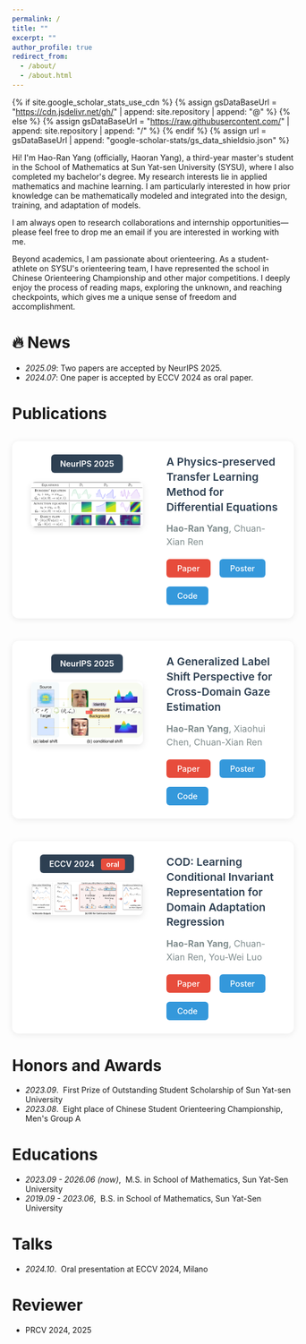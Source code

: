 ```yaml
---
permalink: /
title: ""
excerpt: ""
author_profile: true
redirect_from: 
  - /about/
  - /about.html
---
```


{% if site.google_scholar_stats_use_cdn %}
{% assign gsDataBaseUrl = "https://cdn.jsdelivr.net/gh/" | append: site.repository | append: "@" %}
{% else %}
{% assign gsDataBaseUrl = "https://raw.githubusercontent.com/" | append: site.repository | append: "/" %}
{% endif %}
{% assign url = gsDataBaseUrl | append: "google-scholar-stats/gs_data_shieldsio.json" %}

<span class='anchor' id='about-me'></span>

Hi! I'm Hao-Ran Yang (officially, Haoran Yang), a third-year master's student in the School of Mathematics at Sun Yat-sen University (SYSU), where I also completed my bachelor's degree. My research interests lie in applied mathematics and machine learning. I am particularly interested in how prior knowledge can be mathematically modeled and integrated into the design, training, and adaptation of models. 

I am always open to research collaborations and internship opportunities—please feel free to drop me an email if you are interested in working with me.   

Beyond academics, I am passionate about orienteering. As a student-athlete on SYSU's orienteering team, I have represented the school in Chinese Orienteering Championship and other major competitions. I deeply enjoy the process of reading maps, exploring the unknown, and reaching checkpoints, which gives me a unique sense of freedom and accomplishment.


# 🔥 News
<span class='News' id='-news'></span>
- *2025.09*: Two papers are accepted by NeurIPS 2025. 
- *2024.07*: One paper is accepted by ECCV 2024 as oral paper. 

# Publications 
<span class='Publications' id='-publications'></span>

<div class="publications-grid">

  <div class="pub-item">
    <div class="pub-image">
      <div class="conf-badge">NeurIPS 2025</div>
      <img src="/images/POTT.png" alt="POTT Method">
    </div>
    <div class="pub-content">
      <h3 class="pub-title">A Physics-preserved Transfer Learning Method for Differential Equations</h3>
      <p class="pub-authors"><strong>Hao-Ran Yang</strong>, Chuan-Xian Ren</p>
      <div class="pub-links">
        <a href="https://arxiv.org/pdf/2505.01281" class="pub-link">Paper</a>
        <a href="#" class="pub-link">Poster</a>
        <a href="#" class="pub-link">Code</a>
      </div>
    </div>
  </div>


  <div class="pub-item">
    <div class="pub-image">
      <div class="conf-badge">NeurIPS 2025</div>
      <img src="/images/GLSGE.png" alt="GLSGE Method">
    </div>
    <div class="pub-content">
      <h3 class="pub-title">A Generalized Label Shift Perspective for Cross-Domain Gaze Estimation</h3>
      <p class="pub-authors"><strong>Hao-Ran Yang</strong>, Xiaohui Chen, Chuan-Xian Ren</p>
      <div class="pub-links">
        <a href="https://arxiv.org/pdf/2505.13043" class="pub-link">Paper</a>
        <a href="#" class="pub-link">Poster</a>
        <a href="#" class="pub-link">Code</a>
      </div>
    </div>
  </div>


  <div class="pub-item">
    <div class="pub-image">
      <div class="conf-badge">ECCV 2024 <span class="oral-tag">oral</span></div>
      <img src="/images/COD.png" alt="COD Method">
    </div>
    <div class="pub-content">
      <h3 class="pub-title">COD: Learning Conditional Invariant Representation for Domain Adaptation Regression</h3>
      <p class="pub-authors"><strong>Hao-Ran Yang</strong>, Chuan-Xian Ren, You-Wei Luo</p>
      <div class="pub-links">
        <a href="https://arxiv.org/pdf/2408.06638" class="pub-link">Paper</a>
        <a href="#" class="pub-link">Poster</a>
        <a href="#" class="pub-link">Code</a>
      </div>
    </div>
  </div>

</div>

<style>
.publications-grid {
  display: flex;
  flex-direction: column;
  gap: 2.5rem;
  margin: 2rem 0;
}

.pub-item {
  display: flex;
  gap: 2rem;
  align-items: flex-start;
  padding: 1.5rem;
  background: #fff;
  border-radius: 12px;
  box-shadow: 0 2px 12px rgba(0,0,0,0.08);
  transition: transform 0.2s ease, box-shadow 0.2s ease;
}

.pub-item:hover {
  transform: translateY(-2px);
  box-shadow: 0 4px 20px rgba(0,0,0,0.12);
}

.pub-image {
  flex-shrink: 0;
  width: 220px;
  text-align: center;
}

.conf-badge {
  background: linear-gradient(135deg, #2c3e50, #34495e);
  color: white;
  padding: 0.5rem 1rem;
  border-radius: 6px;
  font-size: 0.9rem;
  font-weight: 600;
  margin-bottom: 1rem;
  display: inline-block;
}

.oral-tag {
  background: #e74c3c;
  color: white;
  padding: 0.2rem 0.6rem;
  border-radius: 4px;
  font-size: 0.8rem;
  margin-left: 0.5rem;
  font-weight: 600;
}

.pub-image img {
  width: 100%;
  max-width: 200px;
  height: auto;
  border-radius: 8px;
  box-shadow: 0 4px 12px rgba(0,0,0,0.1);
  transition: transform 0.3s ease;
}

.pub-image img:hover {
  transform: scale(1.02);
}

.pub-content {
  flex: 1;
  min-width: 0; 
}

.pub-title {
  font-size: 1.2rem;
  font-weight: 600;
  color: #2c3e50;
  margin: 0 0 0.8rem 0;
  line-height: 1.4;
}

.pub-authors {
  color: #7f8c8d;
  font-size: 1rem;
  margin: 0 0 1.2rem 0;
  line-height: 1.5;
}

.pub-links {
  display: flex;
  gap: 1rem;
  flex-wrap: wrap;
}

.pub-link {
  display: inline-block;
  padding: 0.5rem 1.2rem;
  background: #3498db;
  color: white;
  text-decoration: none;
  border-radius: 6px;
  font-size: 0.9rem;
  font-weight: 500;
  transition: all 0.2s ease;
}

.pub-link:hover {
  background: #2980b9;
  transform: translateY(-1px);
  box-shadow: 0 2px 8px rgba(52, 152, 219, 0.3);
}

.pub-link:first-child {
  background: #e74c3c;
}

.pub-link:first-child:hover {
  background: #c0392b;
}

@media (max-width: 768px) {
  .pub-item {
    flex-direction: column;
    text-align: center;
    gap: 1.5rem;
  }
  
  .pub-image {
    width: 100%;
  }
  
  .pub-image img {
    max-width: 250px;
  }
  
  .pub-links {
    justify-content: center;
  }
}

@media (max-width: 480px) {
  .pub-item {
    padding: 1rem;
  }
  
  .pub-title {
    font-size: 1.1rem;
  }
  
  .pub-links {
    gap: 0.5rem;
  }
  
  .pub-link {
    padding: 0.4rem 1rem;
    font-size: 0.85rem;
  }
}
</style>


# Honors and Awards
<span class='Honors and Awards' id='-honors-and-awards'></span>
- *2023.09*.&nbsp; First Prize of Outstanding Student Scholarship of Sun Yat-sen University
- *2023.08*.&nbsp; Eight place of Chinese Student Orienteering Championship, Men's Group A

# Educations
<span class='Educations' id='-educations'></span>
- *2023.09 - 2026.06 (now)*,&nbsp; M.S. in School of Mathematics, Sun Yat-Sen University
- *2019.09 - 2023.06*,&nbsp; B.S. in School of Mathematics, Sun Yat-Sen University

# Talks
<span class='Talks' id='-talks'></span>
- *2024.10*.&nbsp; Oral presentation at ECCV 2024, Milano

# Reviewer
<span class='Reviewer' id='-reviewer'></span>
- PRCV 2024, 2025
